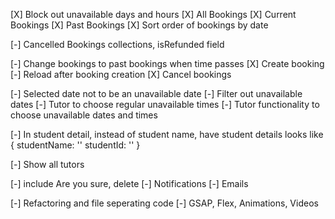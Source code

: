 [X] Block out unavailable days and hours
[X] All Bookings
[X] Current Bookings
[X] Past Bookings
[X] Sort order of bookings by date

[-] Cancelled Bookings collections, isRefunded field

[-] Change bookings to past bookings when time passes
[X] Create booking
[-] Reload after booking creation
[X] Cancel bookings

[-] Selected date not to be an unavailable date
[-] Filter out unavailable dates
[-] Tutor to choose regular unavailable times 
[-] Tutor functionality to choose unavailable dates and times 

[-] In student detail, instead of student name, have student details looks like {
    studentName: ''
    studentId: ''
}

[-] Show all tutors

[-] include Are you sure, delete
[-] Notifications
[-] Emails 

[-] Refactoring and file seperating code 
[-] GSAP, Flex, Animations, Videos

